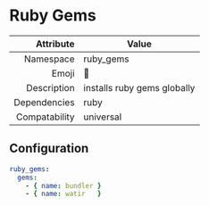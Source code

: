 # Ruby Gems

| Attribute     | Value                                     |
|--------------:|-------------------------------------------|
| Namespace     | ruby_gems                                 |
| Emoji         | 💎                                        |
| Description   | installs ruby gems globally               |
| Dependencies  | ruby                                      |
| Compatability | universal                                 |

## Configuration

```yml
ruby_gems:
  gems:
    - { name: bundler }
    - { name: watir   }
```
